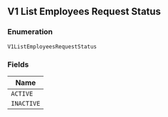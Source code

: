## V1 List Employees Request Status

### Enumeration

`V1ListEmployeesRequestStatus`

### Fields

| Name |
|  --- |
| `ACTIVE` |
| `INACTIVE` |

